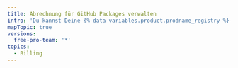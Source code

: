 ```yaml
---
title: Abrechnung für GitHub Packages verwalten
intro: 'Du kannst Deine {% data variables.product.prodname_registry %}-Nutzung ansehen und ein Ausgabenlimit für {% data variables.product.prodname_registry %} festlegen.'
mapTopic: true
versions:
  free-pro-team: '*'
topics:
  - Billing
---
```


